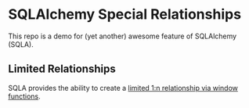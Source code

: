 # SQLAlchemy Special Relationships

This repo is a demo for (yet another) awesome feature of SQLAlchemy (SQLA).

## Limited Relationships

SQLA provides the ability to create a [limited 1:n relationship via window functions](https://docs.sqlalchemy.org/en/14/orm/join_conditions.html#row-limited-relationships-with-window-functions).
